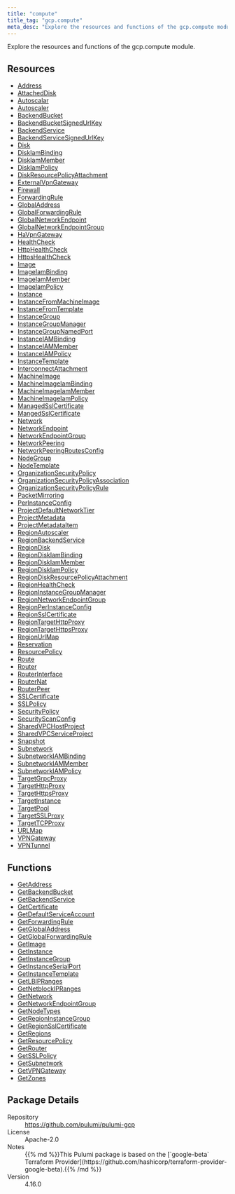 ```yaml
---
title: "compute"
title_tag: "gcp.compute"
meta_desc: "Explore the resources and functions of the gcp.compute module."
---
```


<!-- WARNING: this file was generated by Pulumi Docs Generator. -->
<!-- Do not edit by hand unless you're certain you know what you are doing! -->

Explore the resources and functions of the gcp.compute module.

<h2 id="resources">Resources</h2>
<ul class="api">
    <li><a href="address" title="Address"><span class="symbol resource"></span>Address</a></li>
    <li><a href="attacheddisk" title="AttachedDisk"><span class="symbol resource"></span>AttachedDisk</a></li>
    <li><a href="autoscalar" title="Autoscalar"><span class="symbol resource"></span>Autoscalar</a></li>
    <li><a href="autoscaler" title="Autoscaler"><span class="symbol resource"></span>Autoscaler</a></li>
    <li><a href="backendbucket" title="BackendBucket"><span class="symbol resource"></span>BackendBucket</a></li>
    <li><a href="backendbucketsignedurlkey" title="BackendBucketSignedUrlKey"><span class="symbol resource"></span>BackendBucketSignedUrlKey</a></li>
    <li><a href="backendservice" title="BackendService"><span class="symbol resource"></span>BackendService</a></li>
    <li><a href="backendservicesignedurlkey" title="BackendServiceSignedUrlKey"><span class="symbol resource"></span>BackendServiceSignedUrlKey</a></li>
    <li><a href="disk" title="Disk"><span class="symbol resource"></span>Disk</a></li>
    <li><a href="diskiambinding" title="DiskIamBinding"><span class="symbol resource"></span>DiskIamBinding</a></li>
    <li><a href="diskiammember" title="DiskIamMember"><span class="symbol resource"></span>DiskIamMember</a></li>
    <li><a href="diskiampolicy" title="DiskIamPolicy"><span class="symbol resource"></span>DiskIamPolicy</a></li>
    <li><a href="diskresourcepolicyattachment" title="DiskResourcePolicyAttachment"><span class="symbol resource"></span>DiskResourcePolicyAttachment</a></li>
    <li><a href="externalvpngateway" title="ExternalVpnGateway"><span class="symbol resource"></span>ExternalVpnGateway</a></li>
    <li><a href="firewall" title="Firewall"><span class="symbol resource"></span>Firewall</a></li>
    <li><a href="forwardingrule" title="ForwardingRule"><span class="symbol resource"></span>ForwardingRule</a></li>
    <li><a href="globaladdress" title="GlobalAddress"><span class="symbol resource"></span>GlobalAddress</a></li>
    <li><a href="globalforwardingrule" title="GlobalForwardingRule"><span class="symbol resource"></span>GlobalForwardingRule</a></li>
    <li><a href="globalnetworkendpoint" title="GlobalNetworkEndpoint"><span class="symbol resource"></span>GlobalNetworkEndpoint</a></li>
    <li><a href="globalnetworkendpointgroup" title="GlobalNetworkEndpointGroup"><span class="symbol resource"></span>GlobalNetworkEndpointGroup</a></li>
    <li><a href="havpngateway" title="HaVpnGateway"><span class="symbol resource"></span>HaVpnGateway</a></li>
    <li><a href="healthcheck" title="HealthCheck"><span class="symbol resource"></span>HealthCheck</a></li>
    <li><a href="httphealthcheck" title="HttpHealthCheck"><span class="symbol resource"></span>HttpHealthCheck</a></li>
    <li><a href="httpshealthcheck" title="HttpsHealthCheck"><span class="symbol resource"></span>HttpsHealthCheck</a></li>
    <li><a href="image" title="Image"><span class="symbol resource"></span>Image</a></li>
    <li><a href="imageiambinding" title="ImageIamBinding"><span class="symbol resource"></span>ImageIamBinding</a></li>
    <li><a href="imageiammember" title="ImageIamMember"><span class="symbol resource"></span>ImageIamMember</a></li>
    <li><a href="imageiampolicy" title="ImageIamPolicy"><span class="symbol resource"></span>ImageIamPolicy</a></li>
    <li><a href="instance" title="Instance"><span class="symbol resource"></span>Instance</a></li>
    <li><a href="instancefrommachineimage" title="InstanceFromMachineImage"><span class="symbol resource"></span>InstanceFromMachineImage</a></li>
    <li><a href="instancefromtemplate" title="InstanceFromTemplate"><span class="symbol resource"></span>InstanceFromTemplate</a></li>
    <li><a href="instancegroup" title="InstanceGroup"><span class="symbol resource"></span>InstanceGroup</a></li>
    <li><a href="instancegroupmanager" title="InstanceGroupManager"><span class="symbol resource"></span>InstanceGroupManager</a></li>
    <li><a href="instancegroupnamedport" title="InstanceGroupNamedPort"><span class="symbol resource"></span>InstanceGroupNamedPort</a></li>
    <li><a href="instanceiambinding" title="InstanceIAMBinding"><span class="symbol resource"></span>InstanceIAMBinding</a></li>
    <li><a href="instanceiammember" title="InstanceIAMMember"><span class="symbol resource"></span>InstanceIAMMember</a></li>
    <li><a href="instanceiampolicy" title="InstanceIAMPolicy"><span class="symbol resource"></span>InstanceIAMPolicy</a></li>
    <li><a href="instancetemplate" title="InstanceTemplate"><span class="symbol resource"></span>InstanceTemplate</a></li>
    <li><a href="interconnectattachment" title="InterconnectAttachment"><span class="symbol resource"></span>InterconnectAttachment</a></li>
    <li><a href="machineimage" title="MachineImage"><span class="symbol resource"></span>MachineImage</a></li>
    <li><a href="machineimageiambinding" title="MachineImageIamBinding"><span class="symbol resource"></span>MachineImageIamBinding</a></li>
    <li><a href="machineimageiammember" title="MachineImageIamMember"><span class="symbol resource"></span>MachineImageIamMember</a></li>
    <li><a href="machineimageiampolicy" title="MachineImageIamPolicy"><span class="symbol resource"></span>MachineImageIamPolicy</a></li>
    <li><a href="managedsslcertificate" title="ManagedSslCertificate"><span class="symbol resource"></span>ManagedSslCertificate</a></li>
    <li><a href="mangedsslcertificate" title="MangedSslCertificate"><span class="symbol resource"></span>MangedSslCertificate</a></li>
    <li><a href="network" title="Network"><span class="symbol resource"></span>Network</a></li>
    <li><a href="networkendpoint" title="NetworkEndpoint"><span class="symbol resource"></span>NetworkEndpoint</a></li>
    <li><a href="networkendpointgroup" title="NetworkEndpointGroup"><span class="symbol resource"></span>NetworkEndpointGroup</a></li>
    <li><a href="networkpeering" title="NetworkPeering"><span class="symbol resource"></span>NetworkPeering</a></li>
    <li><a href="networkpeeringroutesconfig" title="NetworkPeeringRoutesConfig"><span class="symbol resource"></span>NetworkPeeringRoutesConfig</a></li>
    <li><a href="nodegroup" title="NodeGroup"><span class="symbol resource"></span>NodeGroup</a></li>
    <li><a href="nodetemplate" title="NodeTemplate"><span class="symbol resource"></span>NodeTemplate</a></li>
    <li><a href="organizationsecuritypolicy" title="OrganizationSecurityPolicy"><span class="symbol resource"></span>OrganizationSecurityPolicy</a></li>
    <li><a href="organizationsecuritypolicyassociation" title="OrganizationSecurityPolicyAssociation"><span class="symbol resource"></span>OrganizationSecurityPolicyAssociation</a></li>
    <li><a href="organizationsecuritypolicyrule" title="OrganizationSecurityPolicyRule"><span class="symbol resource"></span>OrganizationSecurityPolicyRule</a></li>
    <li><a href="packetmirroring" title="PacketMirroring"><span class="symbol resource"></span>PacketMirroring</a></li>
    <li><a href="perinstanceconfig" title="PerInstanceConfig"><span class="symbol resource"></span>PerInstanceConfig</a></li>
    <li><a href="projectdefaultnetworktier" title="ProjectDefaultNetworkTier"><span class="symbol resource"></span>ProjectDefaultNetworkTier</a></li>
    <li><a href="projectmetadata" title="ProjectMetadata"><span class="symbol resource"></span>ProjectMetadata</a></li>
    <li><a href="projectmetadataitem" title="ProjectMetadataItem"><span class="symbol resource"></span>ProjectMetadataItem</a></li>
    <li><a href="regionautoscaler" title="RegionAutoscaler"><span class="symbol resource"></span>RegionAutoscaler</a></li>
    <li><a href="regionbackendservice" title="RegionBackendService"><span class="symbol resource"></span>RegionBackendService</a></li>
    <li><a href="regiondisk" title="RegionDisk"><span class="symbol resource"></span>RegionDisk</a></li>
    <li><a href="regiondiskiambinding" title="RegionDiskIamBinding"><span class="symbol resource"></span>RegionDiskIamBinding</a></li>
    <li><a href="regiondiskiammember" title="RegionDiskIamMember"><span class="symbol resource"></span>RegionDiskIamMember</a></li>
    <li><a href="regiondiskiampolicy" title="RegionDiskIamPolicy"><span class="symbol resource"></span>RegionDiskIamPolicy</a></li>
    <li><a href="regiondiskresourcepolicyattachment" title="RegionDiskResourcePolicyAttachment"><span class="symbol resource"></span>RegionDiskResourcePolicyAttachment</a></li>
    <li><a href="regionhealthcheck" title="RegionHealthCheck"><span class="symbol resource"></span>RegionHealthCheck</a></li>
    <li><a href="regioninstancegroupmanager" title="RegionInstanceGroupManager"><span class="symbol resource"></span>RegionInstanceGroupManager</a></li>
    <li><a href="regionnetworkendpointgroup" title="RegionNetworkEndpointGroup"><span class="symbol resource"></span>RegionNetworkEndpointGroup</a></li>
    <li><a href="regionperinstanceconfig" title="RegionPerInstanceConfig"><span class="symbol resource"></span>RegionPerInstanceConfig</a></li>
    <li><a href="regionsslcertificate" title="RegionSslCertificate"><span class="symbol resource"></span>RegionSslCertificate</a></li>
    <li><a href="regiontargethttpproxy" title="RegionTargetHttpProxy"><span class="symbol resource"></span>RegionTargetHttpProxy</a></li>
    <li><a href="regiontargethttpsproxy" title="RegionTargetHttpsProxy"><span class="symbol resource"></span>RegionTargetHttpsProxy</a></li>
    <li><a href="regionurlmap" title="RegionUrlMap"><span class="symbol resource"></span>RegionUrlMap</a></li>
    <li><a href="reservation" title="Reservation"><span class="symbol resource"></span>Reservation</a></li>
    <li><a href="resourcepolicy" title="ResourcePolicy"><span class="symbol resource"></span>ResourcePolicy</a></li>
    <li><a href="route" title="Route"><span class="symbol resource"></span>Route</a></li>
    <li><a href="router" title="Router"><span class="symbol resource"></span>Router</a></li>
    <li><a href="routerinterface" title="RouterInterface"><span class="symbol resource"></span>RouterInterface</a></li>
    <li><a href="routernat" title="RouterNat"><span class="symbol resource"></span>RouterNat</a></li>
    <li><a href="routerpeer" title="RouterPeer"><span class="symbol resource"></span>RouterPeer</a></li>
    <li><a href="sslcertificate" title="SSLCertificate"><span class="symbol resource"></span>SSLCertificate</a></li>
    <li><a href="sslpolicy" title="SSLPolicy"><span class="symbol resource"></span>SSLPolicy</a></li>
    <li><a href="securitypolicy" title="SecurityPolicy"><span class="symbol resource"></span>SecurityPolicy</a></li>
    <li><a href="securityscanconfig" title="SecurityScanConfig"><span class="symbol resource"></span>SecurityScanConfig</a></li>
    <li><a href="sharedvpchostproject" title="SharedVPCHostProject"><span class="symbol resource"></span>SharedVPCHostProject</a></li>
    <li><a href="sharedvpcserviceproject" title="SharedVPCServiceProject"><span class="symbol resource"></span>SharedVPCServiceProject</a></li>
    <li><a href="snapshot" title="Snapshot"><span class="symbol resource"></span>Snapshot</a></li>
    <li><a href="subnetwork" title="Subnetwork"><span class="symbol resource"></span>Subnetwork</a></li>
    <li><a href="subnetworkiambinding" title="SubnetworkIAMBinding"><span class="symbol resource"></span>SubnetworkIAMBinding</a></li>
    <li><a href="subnetworkiammember" title="SubnetworkIAMMember"><span class="symbol resource"></span>SubnetworkIAMMember</a></li>
    <li><a href="subnetworkiampolicy" title="SubnetworkIAMPolicy"><span class="symbol resource"></span>SubnetworkIAMPolicy</a></li>
    <li><a href="targetgrpcproxy" title="TargetGrpcProxy"><span class="symbol resource"></span>TargetGrpcProxy</a></li>
    <li><a href="targethttpproxy" title="TargetHttpProxy"><span class="symbol resource"></span>TargetHttpProxy</a></li>
    <li><a href="targethttpsproxy" title="TargetHttpsProxy"><span class="symbol resource"></span>TargetHttpsProxy</a></li>
    <li><a href="targetinstance" title="TargetInstance"><span class="symbol resource"></span>TargetInstance</a></li>
    <li><a href="targetpool" title="TargetPool"><span class="symbol resource"></span>TargetPool</a></li>
    <li><a href="targetsslproxy" title="TargetSSLProxy"><span class="symbol resource"></span>TargetSSLProxy</a></li>
    <li><a href="targettcpproxy" title="TargetTCPProxy"><span class="symbol resource"></span>TargetTCPProxy</a></li>
    <li><a href="urlmap" title="URLMap"><span class="symbol resource"></span>URLMap</a></li>
    <li><a href="vpngateway" title="VPNGateway"><span class="symbol resource"></span>VPNGateway</a></li>
    <li><a href="vpntunnel" title="VPNTunnel"><span class="symbol resource"></span>VPNTunnel</a></li>
</ul>

<h2 id="functions">Functions</h2>
<ul class="api">
    <li><a href="getaddress" title="GetAddress"><span class="symbol function"></span>GetAddress</a></li>
    <li><a href="getbackendbucket" title="GetBackendBucket"><span class="symbol function"></span>GetBackendBucket</a></li>
    <li><a href="getbackendservice" title="GetBackendService"><span class="symbol function"></span>GetBackendService</a></li>
    <li><a href="getcertificate" title="GetCertificate"><span class="symbol function"></span>GetCertificate</a></li>
    <li><a href="getdefaultserviceaccount" title="GetDefaultServiceAccount"><span class="symbol function"></span>GetDefaultServiceAccount</a></li>
    <li><a href="getforwardingrule" title="GetForwardingRule"><span class="symbol function"></span>GetForwardingRule</a></li>
    <li><a href="getglobaladdress" title="GetGlobalAddress"><span class="symbol function"></span>GetGlobalAddress</a></li>
    <li><a href="getglobalforwardingrule" title="GetGlobalForwardingRule"><span class="symbol function"></span>GetGlobalForwardingRule</a></li>
    <li><a href="getimage" title="GetImage"><span class="symbol function"></span>GetImage</a></li>
    <li><a href="getinstance" title="GetInstance"><span class="symbol function"></span>GetInstance</a></li>
    <li><a href="getinstancegroup" title="GetInstanceGroup"><span class="symbol function"></span>GetInstanceGroup</a></li>
    <li><a href="getinstanceserialport" title="GetInstanceSerialPort"><span class="symbol function"></span>GetInstanceSerialPort</a></li>
    <li><a href="getinstancetemplate" title="GetInstanceTemplate"><span class="symbol function"></span>GetInstanceTemplate</a></li>
    <li><a href="getlbipranges" title="GetLBIPRanges"><span class="symbol function"></span>GetLBIPRanges</a></li>
    <li><a href="getnetblockipranges" title="GetNetblockIPRanges"><span class="symbol function"></span>GetNetblockIPRanges</a></li>
    <li><a href="getnetwork" title="GetNetwork"><span class="symbol function"></span>GetNetwork</a></li>
    <li><a href="getnetworkendpointgroup" title="GetNetworkEndpointGroup"><span class="symbol function"></span>GetNetworkEndpointGroup</a></li>
    <li><a href="getnodetypes" title="GetNodeTypes"><span class="symbol function"></span>GetNodeTypes</a></li>
    <li><a href="getregioninstancegroup" title="GetRegionInstanceGroup"><span class="symbol function"></span>GetRegionInstanceGroup</a></li>
    <li><a href="getregionsslcertificate" title="GetRegionSslCertificate"><span class="symbol function"></span>GetRegionSslCertificate</a></li>
    <li><a href="getregions" title="GetRegions"><span class="symbol function"></span>GetRegions</a></li>
    <li><a href="getresourcepolicy" title="GetResourcePolicy"><span class="symbol function"></span>GetResourcePolicy</a></li>
    <li><a href="getrouter" title="GetRouter"><span class="symbol function"></span>GetRouter</a></li>
    <li><a href="getsslpolicy" title="GetSSLPolicy"><span class="symbol function"></span>GetSSLPolicy</a></li>
    <li><a href="getsubnetwork" title="GetSubnetwork"><span class="symbol function"></span>GetSubnetwork</a></li>
    <li><a href="getvpngateway" title="GetVPNGateway"><span class="symbol function"></span>GetVPNGateway</a></li>
    <li><a href="getzones" title="GetZones"><span class="symbol function"></span>GetZones</a></li>
</ul>

<h2 id="package-details">Package Details</h2>
<dl class="package-details">
	<dt>Repository</dt>
	<dd><a href="https://github.com/pulumi/pulumi-gcp">https://github.com/pulumi/pulumi-gcp</a></dd>
	<dt>License</dt>
	<dd>Apache-2.0</dd>
	<dt>Notes</dt>
	<dd>{{% md %}}This Pulumi package is based on the [`google-beta` Terraform Provider](https://github.com/hashicorp/terraform-provider-google-beta).{{% /md %}}</dd>
	<dt>Version</dt>
	<dd>4.16.0</dd>
</dl>

